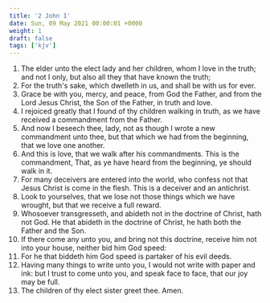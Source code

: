 ```yaml
---
title: '2 John 1'
date: Sun, 09 May 2021 00:00:01 +0000
weight: 1
draft: false
tags: ['kjv'] 
---
```


1. The elder unto the elect lady and her children, whom I love in the truth; and not I only, but also all they that have known the truth;
2. For the truth's sake, which dwelleth in us, and shall be with us for ever.
3. Grace be with you, mercy, and peace, from God the Father, and from the Lord Jesus Christ, the Son of the Father, in truth and love.
4. I rejoiced greatly that I found of thy children walking in truth, as we have received a commandment from the Father.
5. And now I beseech thee, lady, not as though I wrote a new commandment unto thee, but that which we had from the beginning, that we love one another.
6. And this is love, that we walk after his commandments. This is the commandment, That, as ye have heard from the beginning, ye should walk in it.
7. For many deceivers are entered into the world, who confess not that Jesus Christ is come in the flesh. This is a deceiver and an antichrist.
8. Look to yourselves, that we lose not those things which we have wrought, but that we receive a full reward.
9. Whosoever transgresseth, and abideth not in the doctrine of Christ, hath not God. He that abideth in the doctrine of Christ, he hath both the Father and the Son.
10. If there come any unto you, and bring not this doctrine, receive him not into your house, neither bid him God speed:
11. For he that biddeth him God speed is partaker of his evil deeds.
12. Having many things to write unto you, I would not write with paper and ink: but I trust to come unto you, and speak face to face, that our joy may be full.
13. The children of thy elect sister greet thee. Amen.
